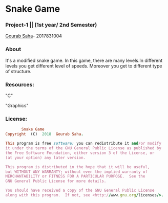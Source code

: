 # Snake Game

### Project-1 || (1st year/ 2nd Semester)

[Gourab Saha](https://github.com/Manstein2017831004)- 2017831004

### About

It's a modified snake game. In this game, there are many levels.In different levels you get different level of speeds. Moreover you get to different type of structure.   

### Resources:
"C"

"Graphics"

### License:
```ruby
       Snake Game
Copyright  (C)  2018  Gourab Saha.

This program is free software: you can redistribute it and/or modify
it under the terms of the GNU General Public License as published by
the Free Software Foundation, either version 3 of the License, or
(at your option) any later version.

This program is distributed in the hope that it will be useful,
but WITHOUT ANY WARRANTY; without even the implied warranty of
MERCHANTABILITY or FITNESS FOR A PARTICULAR PURPOSE.  See the
GNU General Public License for more details.

You should have received a copy of the GNU General Public License
along with this program.  If not, see <http://www.gnu.org/licenses/>.
```
